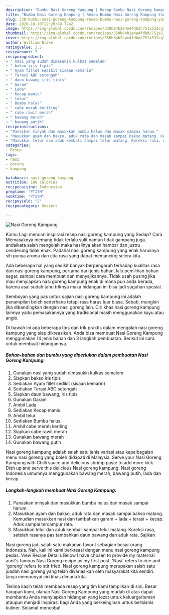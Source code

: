 ```yaml
---
description: "Bumbu Nasi Goreng Kampung | Resep Bumbu Nasi Goreng Kampung Yang Mudah Dan Praktis"
title: "Bumbu Nasi Goreng Kampung | Resep Bumbu Nasi Goreng Kampung Yang Mudah Dan Praktis"
slug: 338-bumbu-nasi-goreng-kampung-resep-bumbu-nasi-goreng-kampung-yang-mudah-dan-praktis
date: 2020-10-10T12:20:49.774Z
image: https://img-global.cpcdn.com/recipes/350b84b2e4e4fdbd/751x532cq70/nasi-goreng-kampung-foto-resep-utama.jpg
thumbnail: https://img-global.cpcdn.com/recipes/350b84b2e4e4fdbd/751x532cq70/nasi-goreng-kampung-foto-resep-utama.jpg
cover: https://img-global.cpcdn.com/recipes/350b84b2e4e4fdbd/751x532cq70/nasi-goreng-kampung-foto-resep-utama.jpg
author: William Blake
ratingvalue: 3.5
reviewcount: 7
recipeingredient:
- " nasi yang sudah dimasukin kulkas semalem"
- " bakso iris tipis"
- " Ayam fillet sedikit sisaan kemarin"
- " Terasi ABC setengah"
- " daun bawang iris tipis"
- " Garam"
- " Lada"
- " Kecap manis"
- " telur"
- " Bumbu halus"
- " cabe merah keriting"
- " cabe rawit merah"
- " bawang merah"
- " bawang putih"
recipeinstructions:
- "Panaskan minyak dan masukkan bumbu halus dan masak sampai harum."
- "Masukkan ayam dan bakso, aduk rata dan masak sampai bakso matang. Kemudian masukkan nasi dan tambahkan garam + lada + terasi + kecap. Aduk sampai tercampur rata."
- "Masukkan telur dan aduk kembali sampai telur matang. Koreksi rasa, setelah rasanya pas tambahkan daun bawang dan aduk rata. Sajikan"
categories:
- Resep
tags:
- nasi
- goreng
- kampung

katakunci: nasi goreng kampung 
nutrition: 108 calories
recipecuisine: Indonesian
preptime: "PT17M"
cooktime: "PT57M"
recipeyield: "2"
recipecategory: Dessert

---
```



![Nasi Goreng Kampung](https://img-global.cpcdn.com/recipes/350b84b2e4e4fdbd/751x532cq70/nasi-goreng-kampung-foto-resep-utama.jpg)

Kamu Lagi mencari inspirasi resep nasi goreng kampung yang Sedap? Cara Memasaknya memang tidak terlalu sulit namun tidak gampang juga. andaikata salah mengolah maka hasilnya akan hambar dan justru cenderung tidak enak. Padahal nasi goreng kampung yang enak harusnya sih punya aroma dan cita rasa yang dapat memancing selera kita.

Ada beberapa hal yang sedikit banyak berpengaruh terhadap kualitas rasa dari nasi goreng kampung, pertama dari jenis bahan, lalu pemilihan bahan segar, sampai cara membuat dan menyajikannya. Tidak usah pusing jika mau menyiapkan nasi goreng kampung enak di mana pun anda berada, karena asal sudah tahu triknya maka hidangan ini bisa jadi suguhan spesial.

Semboyan yang pas untuk sajian nasi goreng kampung ini adalah penampilan boleh sederhana tetapi rasa harus luar biasa. Sebab, mungkin jika dibandingkan dengan nasi goreng lain. Ciri khas nasi goreng kampung lainnya yaitu pemasakannya yang tradisional masih menggunakan kayu atau anglo.


Di bawah ini ada beberapa tips dan trik praktis dalam mengolah nasi goreng kampung yang siap dikreasikan. Anda bisa membuat Nasi Goreng Kampung menggunakan 14 jenis bahan dan 3 langkah pembuatan. Berikut ini cara untuk membuat hidangannya.

<!--inarticleads1-->

##### Bahan-bahan dan bumbu yang diperlukan dalam pembuatan Nasi Goreng Kampung:

1. Gunakan  nasi yang sudah dimasukin kulkas semalem
1. Siapkan  bakso iris tipis
1. Sediakan  Ayam fillet sedikit (sisaan kemarin)
1. Sediakan  Terasi ABC setengah
1. Siapkan  daun bawang, iris tipis
1. Gunakan  Garam
1. Ambil  Lada
1. Sediakan  Kecap manis
1. Ambil  telur
1. Sediakan  Bumbu halus:
1. Ambil  cabe merah keriting
1. Siapkan  cabe rawit merah
1. Gunakan  bawang merah
1. Gunakan  bawang putih


Nasi goreng kampung adalah salah satu jenis variasi atau kepelbagaian menu nasi goreng yang boleh didapati di Malaysia. Serve your Nasi Goreng Kampung with Chilli sauce and delicious shrimp paste to add more kick. Dish up and serve this delicious Nasi goreng kampung. Nasi goreng Indonesia umumnya menggunakan bawang merah, bawang putih, lada dan kecap. 

<!--inarticleads2-->

##### Langkah-langkah membuat Nasi Goreng Kampung:

1. Panaskan minyak dan masukkan bumbu halus dan masak sampai harum.
1. Masukkan ayam dan bakso, aduk rata dan masak sampai bakso matang. Kemudian masukkan nasi dan tambahkan garam + lada + terasi + kecap. Aduk sampai tercampur rata.
1. Masukkan telur dan aduk kembali sampai telur matang. Koreksi rasa, setelah rasanya pas tambahkan daun bawang dan aduk rata. Sajikan


Nasi goreng jadi salah satu makanan favorit sebagian besar orang Indonesia. Nah, kali ini kami berkreasi dengan menu nasi goreng kampung pedas. View Recipe Details Below I have chosen to provide my maternal aunt&#39;s famous Nasi Goreng recipe as my first post. &#39;Nasi&#39; refers to rice and &#39;goreng&#39; refers to stir fried. Nasi goreng kampung merupakan salah satu juadah nasi goreng yang telah divariasikan oleh masyarakat kita sendiri. Ianya mempunyai ciri khas dimana kita. 

Terima kasih telah membaca resep yang tim kami tampilkan di sini. Besar harapan kami, olahan Nasi Goreng Kampung yang mudah di atas dapat membantu Anda menyiapkan hidangan yang lezat untuk keluarga/teman ataupun menjadi inspirasi bagi Anda yang berkeinginan untuk berbisnis kuliner. Selamat mencoba!
